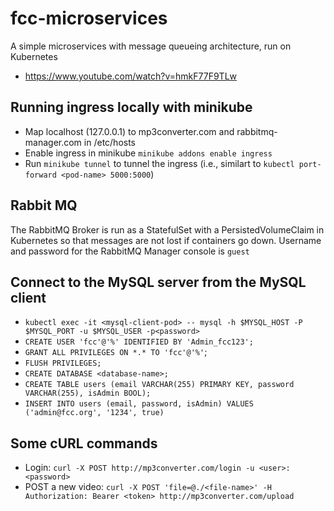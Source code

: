 # fcc-microservices
A simple microservices with message queueing architecture, run on Kubernetes 
- https://www.youtube.com/watch?v=hmkF77F9TLw


## Running ingress locally with minikube

- Map localhost (127.0.0.1) to mp3converter.com and rabbitmq-manager.com in /etc/hosts
- Enable ingress in minikube `minikube addons enable ingress`
- Run `minikube tunnel` to tunnel the ingress (i.e., similart to `kubectl port-forward <pod-name> 5000:5000`)


## Rabbit MQ

The RabbitMQ Broker is run as a StatefulSet with a PersistedVolumeClaim in Kubernetes so that messages are not lost if containers go down. 
Username and password for the RabbitMQ Manager console is `guest`


## Connect to the MySQL server from the MySQL client

-  `kubectl exec -it <mysql-client-pod> -- mysql -h $MYSQL_HOST -P $MYSQL_PORT -u $MYSQL_USER -p<password>`
- `CREATE USER 'fcc'@'%' IDENTIFIED BY 'Admin_fcc123';`
- `GRANT ALL PRIVILEGES ON *.* TO 'fcc'@'%'`;
- `FLUSH PRIVILEGES;`
- `CREATE DATABASE <database-name>;`
- `CREATE TABLE users (email VARCHAR(255) PRIMARY KEY, password VARCHAR(255), isAdmin BOOL);`
- `INSERT INTO users (email, password, isAdmin) VALUES ('admin@fcc.org', '1234', true)`

## Some cURL commands

- Login: `curl -X POST http://mp3converter.com/login -u <user>:<password>`
- POST a new video: `curl -X POST 'file=@./<file-name>' -H Authorization: Bearer <token> http://mp3converter.com/upload`